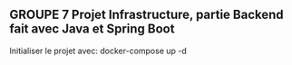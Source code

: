 ## GROUPE 7 Projet Infrastructure, partie Backend fait avec Java et Spring Boot

Initialiser le projet avec: docker-compose up -d


